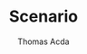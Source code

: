 ---
title: "Scenario"
author: "Thomas Acda"
isbn: ""
isbn13: "9789048835829"
rating: "3"
publisher: "Lebowski"
pages: "304"
publishYear: "2020"
read: "2020"
goodreads_id: "55777655"
---